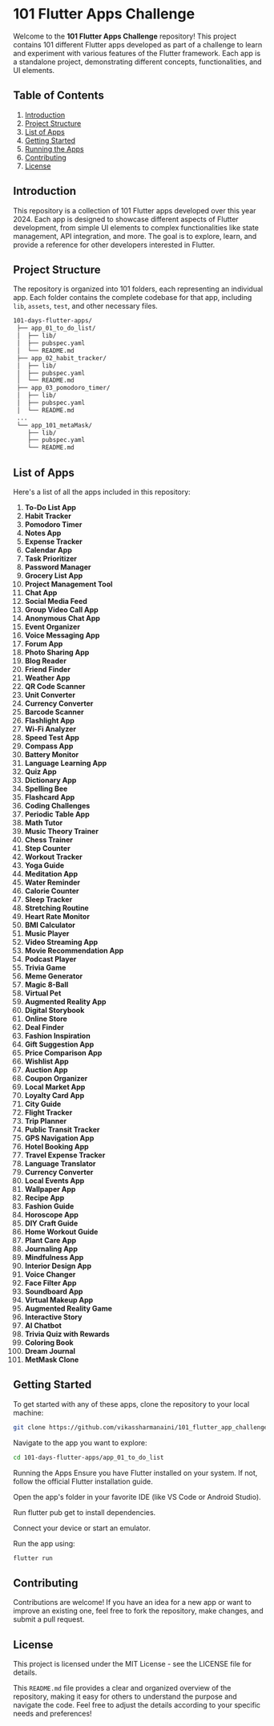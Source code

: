 # 101 Flutter Apps Challenge

Welcome to the **101 Flutter Apps Challenge** repository! This project contains 101 different Flutter apps developed as part of a challenge to learn and experiment with various features of the Flutter framework. Each app is a standalone project, demonstrating different concepts, functionalities, and UI elements.

## Table of Contents

1. [Introduction](#introduction)
2. [Project Structure](#project-structure)
3. [List of Apps](#list-of-apps)
4. [Getting Started](#getting-started)
5. [Running the Apps](#running-the-apps)
6. [Contributing](#contributing)
7. [License](#license)

## Introduction

This repository is a collection of 101 Flutter apps developed over this year 2024. Each app is designed to showcase different aspects of Flutter development, from simple UI elements to complex functionalities like state management, API integration, and more. The goal is to explore, learn, and provide a reference for other developers interested in Flutter.

## Project Structure

The repository is organized into 101 folders, each representing an individual app. Each folder contains the complete codebase for that app, including `lib`, `assets`, `test`, and other necessary files.

```bash
101-days-flutter-apps/ 
 ├── app_01_to_do_list/
 │	├── lib/
 │	├── pubspec.yaml
 │	└── README.md 
 ├── app_02_habit_tracker/ 
 │	├── lib/ 
 │	├── pubspec.yaml 
 │	└── README.md 
 ├── app_03_pomodoro_timer/ 
 │	├── lib/ 
 │	├── pubspec.yaml 
 │	└── README.md 
 ...
 └── app_101_metaMask/ 
	├── lib/ 
	├── pubspec.yaml 
	└── README.md

```

## List of Apps

Here's a list of all the apps included in this repository:

1. **To-Do List App**
2. **Habit Tracker**
3. **Pomodoro Timer**
4. **Notes App**
5. **Expense Tracker**
6. **Calendar App**
7. **Task Prioritizer**
8. **Password Manager**
9. **Grocery List App**
10. **Project Management Tool**
11. **Chat App**
12. **Social Media Feed**
13. **Group Video Call App**
14. **Anonymous Chat App**
15. **Event Organizer**
16. **Voice Messaging App**
17. **Forum App**
18. **Photo Sharing App**
19. **Blog Reader**
20. **Friend Finder**
21. **Weather App**
22. **QR Code Scanner**
23. **Unit Converter**
24. **Currency Converter**
25. **Barcode Scanner**
26. **Flashlight App**
27. **Wi-Fi Analyzer**
28. **Speed Test App**
29. **Compass App**
30. **Battery Monitor**
31. **Language Learning App**
32. **Quiz App**
33. **Dictionary App**
34. **Spelling Bee**
35. **Flashcard App**
36. **Coding Challenges**
37. **Periodic Table App**
38. **Math Tutor**
39. **Music Theory Trainer**
40. **Chess Trainer**
41. **Step Counter**
42. **Workout Tracker**
43. **Yoga Guide**
44. **Meditation App**
45. **Water Reminder**
46. **Calorie Counter**
47. **Sleep Tracker**
48. **Stretching Routine**
49. **Heart Rate Monitor**
50. **BMI Calculator**
51. **Music Player**
52. **Video Streaming App**
53. **Movie Recommendation App**
54. **Podcast Player**
55. **Trivia Game**
56. **Meme Generator**
57. **Magic 8-Ball**
58. **Virtual Pet**
59. **Augmented Reality App**
60. **Digital Storybook**
61. **Online Store**
62. **Deal Finder**
63. **Fashion Inspiration**
64. **Gift Suggestion App**
65. **Price Comparison App**
66. **Wishlist App**
67. **Auction App**
68. **Coupon Organizer**
69. **Local Market App**
70. **Loyalty Card App**
71. **City Guide**
72. **Flight Tracker**
73. **Trip Planner**
74. **Public Transit Tracker**
75. **GPS Navigation App**
76. **Hotel Booking App**
77. **Travel Expense Tracker**
78. **Language Translator**
79. **Currency Converter**
80. **Local Events App**
81. **Wallpaper App**
82. **Recipe App**
83. **Fashion Guide**
84. **Horoscope App**
85. **DIY Craft Guide**
86. **Home Workout Guide**
87. **Plant Care App**
88. **Journaling App**
89. **Mindfulness App**
90. **Interior Design App**
91. **Voice Changer**
92. **Face Filter App**
93. **Soundboard App**
94. **Virtual Makeup App**
95. **Augmented Reality Game**
96. **Interactive Story**
97. **AI Chatbot**
98. **Trivia Quiz with Rewards**
99. **Coloring Book**
100. **Dream Journal**
101. **MetMask Clone**


## Getting Started

To get started with any of these apps, clone the repository to your local machine:

```bash
git clone https://github.com/vikassharmanaini/101_flutter_app_challenge.git
```

Navigate to the app you want to explore:

```bash
cd 101-days-flutter-apps/app_01_to_do_list
```
Running the Apps
Ensure you have Flutter installed on your system. If not, follow the official Flutter installation guide.

Open the app's folder in your favorite IDE (like VS Code or Android Studio).

Run flutter pub get to install dependencies.

Connect your device or start an emulator.

Run the app using:

```bash
flutter run
```

## Contributing

Contributions are welcome! If you have an idea for a new app or want to improve an existing one, feel free to fork the repository, make changes, and submit a pull request.

## License

This project is licensed under the MIT License - see the LICENSE file for details.

This `README.md` file provides a clear and organized overview of the repository, making it easy for others to understand the purpose and navigate the code. Feel free to adjust the details according to your specific needs and preferences!
